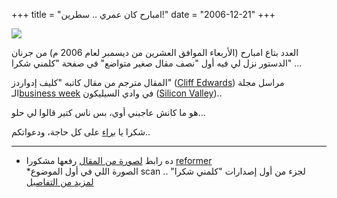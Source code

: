 +++
title = "امبارح كان عمري .. سطرين!"
date = "2006-12-21"
+++

[![](https://photos1.blogger.com/x/blogger/338/2268/1600/883069/kalmeny.jpg)](http://wanamaly.blogspot.com/2006/11/blog-post_30.html)

  

العدد بتاع امبارح (الأربعاء الموافق العشرين من ديسمبر لعام 2006 م) من جرنان الدستور نزل لي فيه أول "نصف مقال صغير متواضع" في صفحة "كلمني شكرا" ...  
  
المقال مترجم من مقال كاتبه "كليف إدواردز" ([Cliff Edwards](http://www.businessweek.com/bios/Cliff_Edwards.htm)) مراسل مجلة الـ[business week](http://www.businessweek.com/)  في وادي السيليكون ([Silicon Valley](http://www.siliconvalley.com/mld/siliconvalley/))..  
  
هو ما كانش عاجبني أوي، بس ناس كتير قالوا لي حلو...  
  
شكرا يا  [براء](http://wanamaly.blogspot.com/)  على كل حاجة، ودعواتكم..  
  
-----  
* ده رابط  [لصورة من المقال](http://photo.ringo.com/176/176270485O768400455.jpg)  رفعها مشكورا  [reformer](https://www.blogger.com/profile/29717801)  
*الصورة اللي في أول الموضوع scan لجزء من أول إصدارات "كلمني شكرا" ..  [لمزيد من التفاصيل](http://wanamaly.blogspot.com/2006/11/blog-post_30.html)
